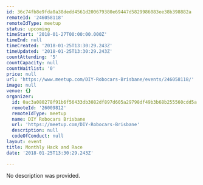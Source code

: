 ```yaml
---
id: 36c74fb8e9fda0a38dedd4561d200679380e69447d5829986083ee38b398882a
remoteId: '246058118'
remoteIdType: meetup
status: upcoming
timeStart: '2018-01-27T00:00:00.000Z'
timeEnd: null
timeCreated: '2018-01-25T13:30:29.243Z'
timeUpdated: '2018-01-25T13:30:29.243Z'
countAttending: '5'
countCapacity: null
countWaitlist: '0'
price: null
url: 'https://www.meetup.com/DIY-Robocars-Brisbane/events/246058118/'
image: null
venue: {}
organizer:
  id: 0ac3a080278f91b6f56433db3082df897d605a29798df49b3b68b255560cdd5a
  remoteId: '26009812'
  remoteIdType: meetup
  name: DIY Robocars Brisbane
  url: 'https://meetup.com/DIY-Robocars-Brisbane'
  description: null
  codeOfConduct: null
layout: event
title: Monthly Hack and Race
date: '2018-01-25T13:30:29.243Z'

---
```

No description was provided.
